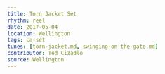 ```yaml
---
title: Torn Jacket Set
rhythm: reel
date: 2017-05-04
location: Wellington
tags: ca-set
tunes: [torn-jacket.md, swinging-on-the-gate.md]
contributor: Ted Cizadlo
source: Wellington
---
```

